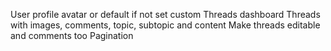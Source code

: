 User profile avatar or default if not set custom
Threads dashboard
Threads with images, comments, topic, subtopic and content
Make threads editable and comments too
Pagination